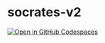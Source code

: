 # socrates-v2

[![Open in GitHub Codespaces](https://github.com/codespaces/badge.svg)](https://codespaces.new/aaronsteers/socrates-v2?quickstart=1)

